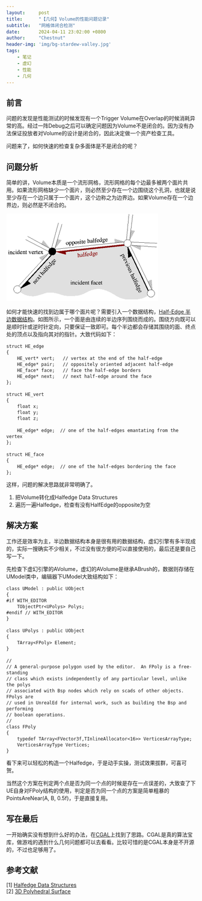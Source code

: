 ```yaml
---
layout:     post
title:      "【几何】Volume的性能问题记录"
subtitle:   "网格体闭合检测"
date:       2024-04-11 23:02:00 +0800
author:     "Chestnut"
header-img: 'img/bg-stardew-valley.jpg'
tags:
    - 笔记
    - 虚幻
    - 性能
    - 几何
---
```


## 前言

问题的发现是性能测试的时候发现有一个Trigger Volume在Overlap的时候消耗异常的高。经过一阵Debug之后可以确定问题因为Volume不是闭合的。因为没有办法保证投放者对Volume的设计是闭合的，因此决定做一个资产检查工具。

问题来了，如何快速的检查复杂多面体是不是闭合的呢？

## 问题分析

简单的讲，Volume本质是一个流形网格，流形网格的每个边最多被两个面片共用。如果流形网格缺少一个面片，则必然至少存在一个边围绕这个孔洞，也就是说至少存在一个边只属于一个面片，这个边称之为边界边。如果Volume存在一个边界边，则必然是不闭合的。

![halfedge_small](/img/half-edge/halfedge_small.png "Halfedge")

如何才能快速的找到边属于哪个面片呢？需要引入一个数据结构，[Half-Edge 半边数据结构](https://www.flipcode.com/archives/The_Half-Edge_Data_Structure.shtml)。如图所示，一个面是由连续的半边序列围绕而成的。围绕方向既可以是顺时针或逆时针定向，只要保证一致即可。每个半边都会存储其围绕的面、终点处的顶点以及指向其对的指针。大致代码如下：
```
struct HE_edge
{
    HE_vert* vert;   // vertex at the end of the half-edge
    HE_edge* pair;   // oppositely oriented adjacent half-edge 
    HE_face* face;   // face the half-edge borders
    HE_edge* next;   // next half-edge around the face
};

struct HE_vert
{
    float x;
    float y;
    float z;

    HE_edge* edge;  // one of the half-edges emantating from the vertex
};

struct HE_face
{
    HE_edge* edge;  // one of the half-edges bordering the face
};
```

这样，问题的解决思路就非常明确了。
1. 把Volume转化成Halfedge Data Structures
2. 遍历一遍Halfedge，检查有没有HalfEdge的opposite为空

## 解决方案

工作还是效率为主，半边数据结构本身是很有用的数据结构，虚幻引擎有多半现成的，实际一搜确实不少相关，不过没有很方便的可以直接使用的，最后还是要自己写一下。

先检查下虚幻引擎的AVolume，虚幻的AVolume是继承ABrush的，数据则存储在UModel类中，编辑器下UModel大致结构如下：

```
class UModel : public UObject
{
#if WITH_EDITOR
    TObjectPtr<UPolys> Polys;
#endif // WITH_EDITOR
}

class UPolys : public UObject
{
    TArray<FPoly> Element;
}

//
// A general-purpose polygon used by the editor.  An FPoly is a free-standing
// class which exists independently of any particular level, unlike the polys
// associated with Bsp nodes which rely on scads of other objects.  FPolys are
// used in UnrealEd for internal work, such as building the Bsp and performing
// boolean operations.
//
class FPoly
{
    typedef TArray<FVector3f,TInlineAllocator<16>> VerticesArrayType;
    VerticesArrayType Vertices;
}
```

看下来可以轻松的构造一个Halfedge，于是动手实操，测试效果拔群，可喜可贺。

当然这个方案在判定两个点是否为同一个点的时候是存在一点误差的，大致查了下UE自身对FPoly结构的使用，判定是否为同一个点的方案是简单粗暴的PointsAreNear(A, B, 0.5f)，于是直接复用。

## 写在最后

一开始确实没有想到什么好的办法，在[CGAL](https://doc.cgal.org/latest/Polyhedron/index.html#Chapter_3D_Polyhedral_Surfaces)上找到了思路。CGAL是真的算法宝库，做游戏的遇到什么几何问题都可以去看看。比较可惜的是CGAL本身是不开源的，不过也足够用了。

## 参考文献

[1] [Halfedge Data Structures](https://www.flipcode.com/archives/The_Half-Edge_Data_Structure.shtml)    
[2] [3D Polyhedral Surface](https://doc.cgal.org/latest/Polyhedron/index.html#Chapter_3D_Polyhedral_Surfaces)